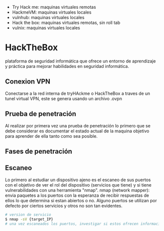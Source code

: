 
- Try Hack me: maquinas virtuales remotas
- HackmeVM: maquinas virtuales locales
- vulnhub: maquinas virtuales locales
- Hack the box: maquinas virtuales remotas, sin roll tab
- vulnix: maquinas virtuales locales

# HackTheBox

plataforma de seguridad informática que ofrece un entorno de aprendizaje y práctica para mejorar habilidades en seguridad informática. 


## Conexion VPN

Conectarse a la red interna de tryHAckme o HackTheBox a traves de un tunel virtual VPN, este se genera usando un archivo .ovpn


## Prueba de penetración

Al realizar por primera vez una prueba de penetración lo primero que se debe considerar es documentar el estado actual de la maquina objetivo para aprender de ella tanto como sea posible.

## Fases de penetración

## Escaneo

Lo primero al estudiar un dispositivo ajeno es el escaneo de sus puertos con el objetivo de ver el rol del dispositivo (servicios que tiene) y si tiene vulnerabilidades con una herramienta "nmap". nmap (network mapper): envia paquetes a los puertos con la esperanza de recibir respuestas de ellos lo que determina si estan abiertos o no. Alguno puertos se utilizan por defecto por ciertos servicios y otros no son tan evidentes.

```bash
# version de servicio
$ nmap -sV {target_IP}
# una vez escaneados los puertos, investigar si estos ofrecen informacion del servicio que operan

```




